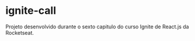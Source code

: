 # ignite-call
Projeto desenvolvido durante o sexto capitulo do curso Ignite de React.js da Rocketseat.
